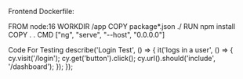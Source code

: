 Frontend Dockerfile:

FROM node:16
WORKDIR /app
COPY package*.json ./
RUN npm install
COPY . .
CMD ["ng", "serve", "--host", "0.0.0.0"]



Code For Testing
describe('Login Test', () => {
  it('logs in a user', () => {
    cy.visit('/login');
    cy.get('button').click();
    cy.url().should('include', '/dashboard');
  });
});
